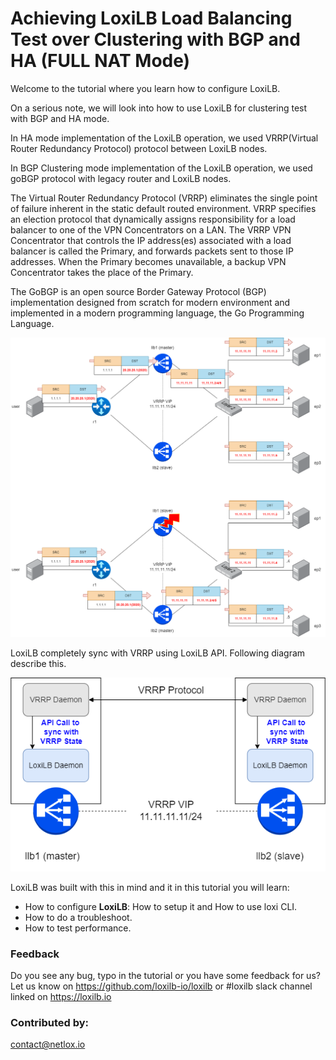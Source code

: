 #  Achieving LoxiLB Load Balancing Test over Clustering with BGP and HA (FULL NAT Mode)

Welcome to the tutorial where you learn how to configure LoxiLB.

On a serious note, we will look into how to use LoxiLB for clustering test with BGP and HA mode. 

In HA mode implementation of the LoxiLB operation, we used VRRP(Virtual Router Redundancy Protocol) protocol between LoxiLB nodes. 

In BGP Clustering mode implementation of the LoxiLB operation, we used goBGP protocol with legacy router and LoxiLB nodes. 

The Virtual Router Redundancy Protocol (VRRP) eliminates the single point of failure inherent in the static default routed environment. VRRP specifies an election protocol that dynamically assigns responsibility for a load balancer to one of the VPN Concentrators on a LAN. The VRRP VPN Concentrator that controls the IP address(es) associated with a load balancer is called the Primary, and forwards packets sent to those IP addresses. When the Primary becomes unavailable, a backup VPN Concentrator takes the place of the Primary.

The GoBGP is an open source Border Gateway Protocol (BGP) implementation designed from scratch for modern environment and implemented in a modern programming language, the Go Programming Language.

![configuration](./assets/configuration.png)

LoxiLB completely sync with VRRP using LoxiLB API. Following diagram describe this.

![vrrp](./assets/vrrp.png)

LoxiLB was built with this in mind and it in this tutorial you will learn:

* How to configure **LoxiLB**: How to setup it and How to use loxi CLI.
* How to do a troubleshoot.
* How to test performance.

### Feedback

Do you see any bug, typo in the tutorial or you have some feedback for us?
Let us know on https://github.com/loxilb-io/loxilb or #loxilb slack channel linked on https://loxilb.io

### Contributed by:
contact@netlox.io

